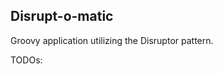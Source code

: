 Disrupt-o-matic
------------------------------------

Groovy application utilizing the Disruptor pattern.

TODOs:
